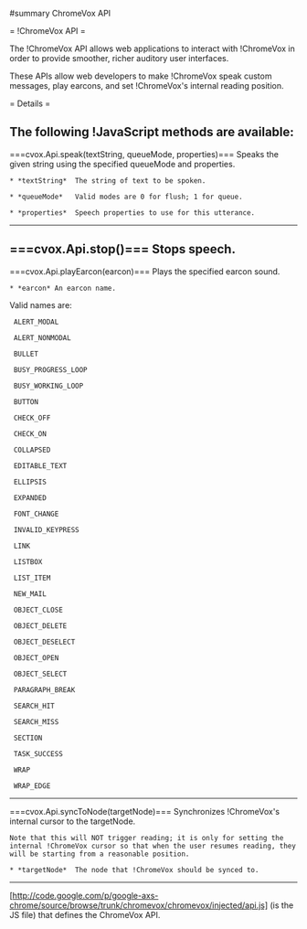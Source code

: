 #summary ChromeVox API

= !ChromeVox API =

The !ChromeVox API allows web applications to interact with !ChromeVox in order to provide smoother, richer auditory user interfaces.

These APIs allow web developers to make !ChromeVox speak custom messages, play earcons, and set !ChromeVox's internal reading position.


= Details =

The following !JavaScript methods are available:
----
  ===cvox.Api.speak(textString, queueMode, properties)===
    Speaks the given string using the specified queueMode and properties.

    * *textString*  The string of text to be spoken.

    * *queueMode*   Valid modes are 0 for flush; 1 for queue.

    * *properties*  Speech properties to use for this utterance.
----
  ===cvox.Api.stop()===
    Stops speech.
----
  ===cvox.Api.playEarcon(earcon)===
    Plays the specified earcon sound.

    * *earcon* An earcon name.
   Valid names are:

     ALERT_MODAL

     ALERT_NONMODAL

     BULLET

     BUSY_PROGRESS_LOOP

     BUSY_WORKING_LOOP

     BUTTON

     CHECK_OFF

     CHECK_ON

     COLLAPSED

     EDITABLE_TEXT

     ELLIPSIS

     EXPANDED

     FONT_CHANGE

     INVALID_KEYPRESS

     LINK

     LISTBOX

     LIST_ITEM

     NEW_MAIL

     OBJECT_CLOSE

     OBJECT_DELETE

     OBJECT_DESELECT

     OBJECT_OPEN

     OBJECT_SELECT

     PARAGRAPH_BREAK

     SEARCH_HIT

     SEARCH_MISS

     SECTION

     TASK_SUCCESS

     WRAP

     WRAP_EDGE
----
  ===cvox.Api.syncToNode(targetNode)===
    Synchronizes !ChromeVox's internal cursor to the targetNode.

    Note that this will NOT trigger reading; it is only for setting the internal !ChromeVox cursor so that when the user resumes reading, they will be starting from a reasonable position.

    * *targetNode*  The node that !ChromeVox should be synced to.
----

[http://code.google.com/p/google-axs-chrome/source/browse/trunk/chromevox/chromevox/injected/api.js] (is the JS file) that defines the ChromeVox API.
